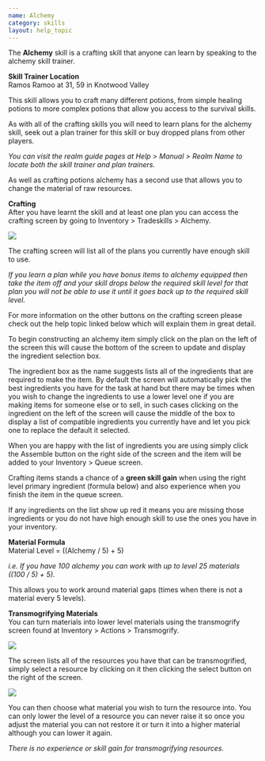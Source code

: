 ```yaml
---
name: Alchemy
category: skills
layout: help_topic
---
```

The **Alchemy** skill is a crafting skill that anyone can learn by speaking to the alchemy skill trainer.

**Skill Trainer Location**  
Ramos Ramoo at 31, 59 in Knotwood Valley

This skill allows you to craft many different potions, from simple healing potions to more complex potions that allow you access to the survival skills.

As with all of the crafting skills you will need to learn plans for the alchemy skill, seek out a plan trainer for this skill or buy dropped plans from other players.

_You can visit the realm guide pages at Help > Manual > Realm Name to locate both the skill trainer and plan trainers._

As well as crafting potions alchemy has a second use that allows you to change the material of raw resources.

**Crafting**  
After you have learnt the skill and at least one plan you can access the crafting screen by going to Inventory > Tradeskills > Alchemy.

[![](https://lohcdn.com/images/t_alchemy.jpg)](https://lohcdn.com/images/alchemy.jpg)

The crafting screen will list all of the plans you currently have enough skill to use.

_If you learn a plan while you have bonus items to alchemy equipped then take the item off and your skill drops below the required skill level for that plan you will not be able to use it until it goes back up to the required skill level._

For more information on the other buttons on the crafting screen please check out the help topic linked below which will explain them in great detail.

To begin constructing an alchemy item simply click on the plan on the left of the screen this will cause the bottom of the screen to update and display the ingredient selection box.

The ingredient box as the name suggests lists all of the ingredients that are required to make the item. By default the screen will automatically pick the best ingredients you have for the task at hand but there may be times when you wish to change the ingredients to use a lower level one if you are making items for someone else or to sell, in such cases clicking on the ingredient on the left of the screen will cause the middle of the box to display a list of compatible ingredients you currently have and let you pick one to replace the default it selected.

When you are happy with the list of ingredients you are using simply click the Assemble button on the right side of the screen and the item will be added to your Inventory > Queue screen.

Crafting items stands a chance of a **green skill gain** when using the right level primary ingredient (formula below) and also experience when you finish the item in the queue screen.

If any ingredients on the list show up red it means you are missing those ingredients or you do not have high enough skill to use the ones you have in your inventory.

**Material Formula**  
Material Level = ((Alchemy / 5) + 5)

_i.e. If you have 100 alchemy you can work with up to level 25 materials ((100 / 5) + 5)._

This allows you to work around material gaps (times when there is not a material every 5 levels).

**Transmogrifying Materials**  
You can turn materials into lower level materials using the transmogrify screen found at Inventory > Actions > Transmogrify.

[![](https://lohcdn.com/images/t_transmogrify.jpg)](https://lohcdn.com/images/transmogrify.jpg)

The screen lists all of the resources you have that can be transmogrified, simply select a resource by clicking on it then clicking the select button on the right of the screen.

[![](https://lohcdn.com/images/t_transmogrify2.jpg)](https://lohcdn.com/images/transmogrify2.jpg)

You can then choose what material you wish to turn the resource into. You can only lower the level of a resource you can never raise it so once you adjust the material you can not restore it or turn it into a higher material although you can lower it again.

_There is no experience or skill gain for transmogrifying resources._